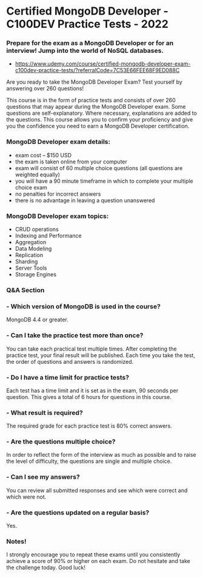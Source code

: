 # Certified MongoDB Developer -  C100DEV Practice Tests - 2022

### Prepare for the exam as a MongoDB Developer or for an interview! Jump into the world of NoSQL databases.

* https://www.udemy.com/course/certified-mongodb-developer-exam-c100dev-practice-tests/?referralCode=7C53E66FEE68F9ED088C

Are you ready to take the MongoDB Developer Exam? Test yourself by answering over 260 questions!

This course is in the form of practice tests and consists of over 260 questions that may appear during the MongoDB Developer exam. Some questions are self-explanatory. Where necessary, explanations are added to the questions. This course allows you to confirm your proficiency and give you the confidence you need to earn a MongoDB Developer certification.

### MongoDB Developer exam details:
* exam cost – $150 USD
* the exam is taken online from your computer
* exam will consist of 60 multiple choice questions (all questions are weighted equally)
* you will have a 90 minute timeframe in which to complete your multiple choice exam
* no penalties for incorrect answers
* there is no advantage in leaving a question unanswered

### MongoDB Developer exam topics:
* CRUD operations
* Indexing and Performance
* Aggregation
* Data Modeling
* Replication
* Sharding
* Server Tools
* Storage Engines

### Q&A Section

### - Which version of MongoDB is used in the course?

MongoDB 4.4 or greater.

### - Can I take the practice test more than once?

You can take each practical test multiple times. After completing the practice test, your final result will be published. Each time you take the test, the order of questions and answers is randomized.

### - Do I have a time limit for practice tests?

Each test has a time limit and it is set as in the exam, 90 seconds per question. This gives a total of 6 hours for questions in this course.

### - What result is required?

The required grade for each practice test is 80% correct answers.

### - Are the questions multiple choice?

In order to reflect the form of the interview as much as possible and to raise the level of difficulty, the questions are single and multiple choice.

### - Can I see my answers?

You can review all submitted responses and see which were correct and which were not.

### - Are the questions updated on a regular basis?

Yes.

### Notes! 
I strongly encourage you to repeat these exams until you consistently achieve a score of 90% or higher on each exam. Do not hesitate and take the challenge today. Good luck!
